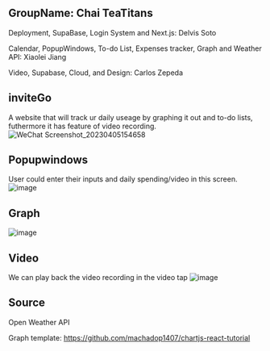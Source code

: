 ## GroupName: Chai TeaTitans

Deployment, SupaBase, Login System and Next.js: Delvis Soto

Calendar, PopupWindows, To-do List, Expenses tracker, Graph and Weather API: Xiaolei Jiang

Video, Supabase, Cloud, and Design: Carlos Zepeda

## inviteGo
A website that will track ur daily useage by graphing it out and to-do lists, futhermore it has feature of video recording.
![WeChat Screenshot_20230405154658](https://user-images.githubusercontent.com/64209943/230190203-b6b16c38-670c-4278-b218-f75a4bcc4b39.png)
## Popupwindows
User could enter their inputs and daily spending/video in this screen.
![image](https://user-images.githubusercontent.com/64209943/230191176-37b13d85-6851-4851-9c1f-1e871d1eabb3.png)
## Graph
![image](https://user-images.githubusercontent.com/64209943/230191534-6d68751d-bb33-43e5-9c43-b979bf3e694f.png)
## Video
We can play back the video recording in the video tap
![image](https://user-images.githubusercontent.com/64209943/230192005-6af05ca0-a819-4b13-978d-732acfa38cab.png)
## Source
Open Weather API

Graph template: https://github.com/machadop1407/chartjs-react-tutorial
